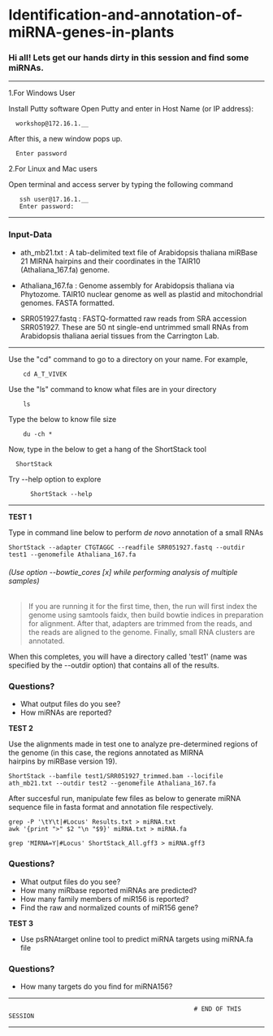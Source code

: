 # Identification-and-annotation-of-miRNA-genes-in-plants

### Hi all! Lets get our hands dirty in this session and find some miRNAs. 
--------------------------------------------------------------------------------------------------------------------------------
       
   1.For Windows User

   Install Putty software
   Open Putty and enter in Host Name (or IP address):
   	 
      workshop@172.16.1.__ 
      
   After this,  a new window pops up.
      
      Enter password
   

   2.For Linux and Mac users
  
   Open terminal and access server by typing the following command 
	 																
	   ssh user@17.16.1.__  
       Enter password:
  
--------------------------------------------------------------------------------------------------------------------------------
  
  
  ### Input-Data
- ath_mb21.txt : A tab-delimited text file of Arabidopsis thaliana miRBase 21 MIRNA hairpins and their coordinates in the TAIR10      
  (Athaliana_167.fa) genome.

- Athaliana_167.fa : Genome assembly for Arabidopsis thaliana via Phytozome. TAIR10 nuclear genome as well as plastid and mitochondrial 
   genomes. FASTA formatted.
	 
- SRR051927.fastq : FASTQ-formatted raw reads from SRA accession SRR051927. These are 50 nt single-end untrimmed small RNAs from 
   Arabidopsis thaliana aerial tissues from the Carrington Lab.
	 
 --------------------------------------------------------------------------------------------------------------------------------
  

   Use the "cd" command to go to a directory on your name.
	 	For example,			   
	  
		cd A_T_VIVEK
   Use the "ls" command to know what files are in your directory   
		
		ls 
   Type the below to know file size 	
		
		du -ch *
		
   Now, type in the below to get a hang of the ShortStack tool
	 
	  ShortStack 
   Try --help option to explore 
    
          ShortStack --help
	 	  
--------------------------------------------------------------------------------------------------------------------------------
		  
   
  **TEST 1**
  
  Type in command line below to perform  *de novo* annotation of a small RNAs
	
	ShortStack --adapter CTGTAGGC --readfile SRR051927.fastq --outdir test1 --genomefile Athaliana_167.fa

  ###### (Use option --bowtie_cores [x] while performing analysis of multiple samples)
	
> If you are running it for the first time, then, the run will first index the genome using samtools faidx, then build bowtie indices in preparation for alignment. After that, adapters are trimmed from the reads, and the reads are aligned to the genome. Finally, small RNA clusters are annotated.

 When this completes, you will have a directory called 'test1' (name was specified by the --outdir option) that contains all of the results.
  
  ### Questions?
  - What output files do you see?
  - How miRNAs are reported?  
  
		
  **TEST 2**
  
 Use the alignments made in test one to analyze pre-determined regions of the genome (in this case, the regions annotated as MIRNA  
 hairpins by miRBase version 19).
    
	ShortStack --bamfile test1/SRR051927_trimmed.bam --locifile ath_mb21.txt --outdir test2 --genomefile Athaliana_167.fa
  
  After succesful run, manipulate few files as below to generate miRNA sequence file in fasta format and annotation file respectively.  
    
    grep -P '\tY\t|#Locus' Results.txt > miRNA.txt
    awk '{print ">" $2 "\n "$9}' miRNA.txt > miRNA.fa
    
    grep 'MIRNA=Y|#Locus' ShortStack_All.gff3 > miRNA.gff3 
    

    
   ### Questions?
  - What output files do you see?
  - How many miRbase reported miRNAs are predicted?
  - How many family members of miR156 is reported?
  - Find the raw  and normalized counts of miR156 gene? 
    
  **TEST 3** 
  - Use psRNAtarget online tool to predict miRNA targets using miRNA.fa file
  
  ### Questions?
  - How many targets do you find for miRNA156?
	
  
    
--------------------------------------------------------------------------------------------------------------------------------
                                                       # END OF THIS SESSION
--------------------------------------------------------------------------------------------------------------------------------

    
    
  
